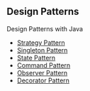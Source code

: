 Design Patterns
--

Design Patterns with Java

- [Strategy Pattern](src/strategy)  
- [Singleton Pattern](src/singleton)
- [State Pattern](src/state)
- [Command Pattern](src/command)
- [Observer Pattern](src/observer)
- [Decorator Pattern](src/decorator)
